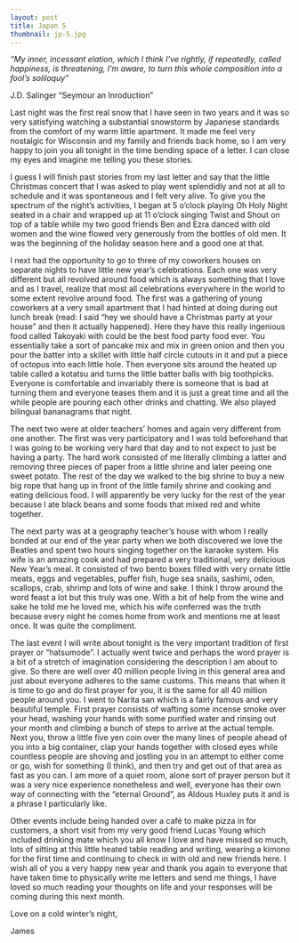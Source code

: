 ```yaml
---
layout: post
title: Japan 5
thumbnail: jp-5.jpg
---
```


*“My inner, incessant elation, which I think I’ve rightly, if repeatedly, called happiness, is threatening, I’m aware, to turn this whole composition into a fool’s soliloquy”*

J.D. Salinger “Seymour an Inroduction”

Last night was the first real snow that I have seen in two years and it was so very satisfying watching a substantial snowstorm by Japanese standards from the comfort of my warm little apartment. It made me feel very nostalgic for Wisconsin and my family and friends back home, so I am very happy to join you all tonight in the time bending space of a letter. I can close my eyes and imagine me telling you these stories.

I guess I will finish past stories from my last letter and say that the little Christmas concert that I was asked to play went splendidly and not at all to schedule and it was spontaneous and I felt very alive. To give you the spectrum of the night’s activities, I began at 5 o’clock playing Oh Holy Night seated in a chair and wrapped up at 11 o’clock singing Twist and Shout on top of a table while my two good friends Ben and Ezra danced with old women and the wine flowed very generously from the bottles of old men. It was the beginning of the holiday season here and a good one at that.

I next had the opportunity to go to three of my coworkers houses on separate nights to have little new year’s celebrations. Each one was very different but all revolved around food which is always something that I love and as I travel, realize that most all celebrations everywhere in the world to some extent revolve around food. The first was a gathering of young coworkers at a very small apartment that I had hinted at doing during out lunch break (read: I said “hey we should have a Christmas party at your house” and then it actually happened). Here they have this really ingenious food called Takoyaki with could be the best food party food ever. You essentially take a sort of pancake mix and mix in green onion and then you pour the batter into a skillet with little half circle cutouts in it and put a piece of octopus into each little hole. Then everyone sits around the heated up table called a kotatsu and turns the little batter balls with big toothpicks. Everyone is comfortable and invariably there is someone that is bad at turning them and everyone teases them and it is just a great time and all the while people are pouring each other drinks and chatting. We also played bilingual bananagrams that night.

The next two were at older teachers’ homes and again very different from one another. The first was very participatory and I was told beforehand that I was going to be working very hard that day and to not expect to just be having a party. The hard work consisted of me literally climbing a latter and removing three pieces of paper from a little shrine and later peeing one sweet potato. The rest of the day we walked to the big shrine to buy a new big rope that hang up in front of the little family shrine and cooking and eating delicious food. I will apparently be very lucky for the rest of the year because I ate black beans and some foods that mixed red and white together.

The next party was at a geography teacher’s house with whom I really bonded at our end of the year party when we both discovered we love the Beatles and spent two hours singing together on the karaoke system. His wife is an amazing cook and had prepared a very traditional, very delicious New Year’s meal. It consisted of two bento boxes filled with very ornate little meats, eggs and vegetables, puffer fish, huge sea snails, sashimi, oden, scallops, crab, shrimp and lots of wine and sake. I think I throw around the word feast a lot but this truly was one. With a bit of help from the wine and sake he told me he loved me, which his wife conferred was the truth because every night he comes home from work and mentions me at least once. It was quite the compliment.

The last event I will write about tonight is the very important tradition of first prayer or “hatsumode”. I actually went twice and perhaps the word prayer is a bit of a stretch of imagination considering the description I am about to give. So there are well over 40 million people living in this general area and just about everyone adheres to the same customs. This means that when it is time to go and do first prayer for you, it is the same for all 40 million people around you. I went to Narita san which is a fairly famous and very beautiful temple. First prayer consists of wafting some incense smoke over your head, washing your hands with some purified water and rinsing out your month and climbing a bunch of steps to arrive at the actual temple. Next you, throw a little five yen coin over the many lines of people ahead of you into a big container, clap your hands together with closed eyes while countless people are shoving and jostling you in an attempt to either come or go, wish for something (I think), and then try and get out of that area as fast as you can. I am more of a quiet room, alone sort of prayer person but it was a very nice experience nonetheless and well, everyone has their own way of connecting with the “eternal Ground”, as Aldous Huxley puts it and is a phrase I particularly like.

Other events include being handed over a café to make pizza in for customers, a short visit from my very good friend Lucas Young which included drinking mate which you all know I love and have missed so much, lots of sitting at this little heated table reading and writing, wearing a kimono for the first time and continuing to check in with old and new friends here. I wish all of you a very happy new year and thank you again to everyone that have taken time to physically write me letters and send me things, I have loved so much reading your thoughts on life and your responses will be coming during this next month.

Love on a cold winter’s night,

James
